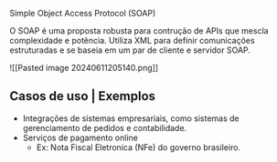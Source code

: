 Simple Object Access Protocol (SOAP)

O SOAP é uma proposta robusta para contrução de APIs que mescla complexidade e potência. Utiliza XML para definir comunicações estruturadas e se baseia em um par de cliente e servidor SOAP.

![[Pasted image 20240611205140.png]]

## Casos de uso | Exemplos

- Integrações de sistemas empresariais, como sistemas de gerenciamento de pedidos e contabilidade.
- Serviços de pagamento online
	- Ex: Nota Fiscal Eletronica (NFe) do governo brasileiro.
